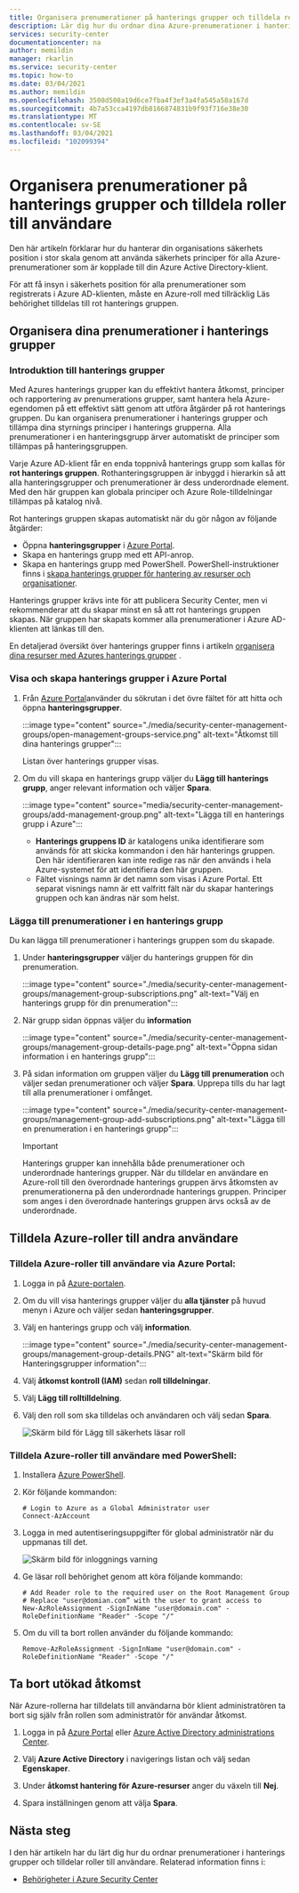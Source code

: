 ```yaml
---
title: Organisera prenumerationer på hanterings grupper och tilldela roller till användare för Azure Security Center
description: Lär dig hur du ordnar dina Azure-prenumerationer i hanterings grupper i Azure Security Center och tilldelar roller till användare i din organisation
services: security-center
documentationcenter: na
author: memildin
manager: rkarlin
ms.service: security-center
ms.topic: how-to
ms.date: 03/04/2021
ms.author: memildin
ms.openlocfilehash: 3508d508a19d6ce7fba4f3ef3a4fa545a58a167d
ms.sourcegitcommit: 4b7a53cca4197db8166874831b9f93f716e38e30
ms.translationtype: MT
ms.contentlocale: sv-SE
ms.lasthandoff: 03/04/2021
ms.locfileid: "102099394"
---
```

# <a name="organize-subscriptions-into-management-groups-and-assign-roles-to-users"></a>Organisera prenumerationer på hanterings grupper och tilldela roller till användare

Den här artikeln förklarar hur du hanterar din organisations säkerhets position i stor skala genom att använda säkerhets principer för alla Azure-prenumerationer som är kopplade till din Azure Active Directory-klient.

För att få insyn i säkerhets position för alla prenumerationer som registrerats i Azure AD-klienten, måste en Azure-roll med tillräcklig Läs behörighet tilldelas till rot hanterings gruppen.


## <a name="organize-your-subscriptions-into-management-groups"></a>Organisera dina prenumerationer i hanterings grupper

### <a name="introduction-to-management-groups"></a>Introduktion till hanterings grupper

Med Azures hanterings grupper kan du effektivt hantera åtkomst, principer och rapportering av prenumerations grupper, samt hantera hela Azure-egendomen på ett effektivt sätt genom att utföra åtgärder på rot hanterings gruppen. Du kan organisera prenumerationer i hanterings grupper och tillämpa dina styrnings principer i hanterings grupperna. Alla prenumerationer i en hanteringsgrupp ärver automatiskt de principer som tillämpas på hanteringsgruppen. 

Varje Azure AD-klient får en enda toppnivå hanterings grupp som kallas för **rot hanterings gruppen**. Rothanteringsgruppen är inbyggd i hierarkin så att alla hanteringsgrupper och prenumerationer är dess underordnade element. Med den här gruppen kan globala principer och Azure Role-tilldelningar tillämpas på katalog nivå. 

Rot hanterings gruppen skapas automatiskt när du gör någon av följande åtgärder: 
- Öppna **hanteringsgrupper** i [Azure Portal](https://portal.azure.com).
- Skapa en hanterings grupp med ett API-anrop.
- Skapa en hanterings grupp med PowerShell. PowerShell-instruktioner finns i [skapa hanterings grupper för hantering av resurser och organisationer](../governance/management-groups/create-management-group-portal.md).

Hanterings grupper krävs inte för att publicera Security Center, men vi rekommenderar att du skapar minst en så att rot hanterings gruppen skapas. När gruppen har skapats kommer alla prenumerationer i Azure AD-klienten att länkas till den. 


En detaljerad översikt över hanterings grupper finns i artikeln [organisera dina resurser med Azures hanterings grupper](../governance/management-groups/overview.md) .

### <a name="view-and-create-management-groups-in-the-azure-portal"></a>Visa och skapa hanterings grupper i Azure Portal

1. Från [Azure Portal](https://portal.azure.com)använder du sökrutan i det övre fältet för att hitta och öppna **hanteringsgrupper**.

    :::image type="content" source="./media/security-center-management-groups/open-management-groups-service.png" alt-text="Åtkomst till dina hanterings grupper":::

    Listan över hanterings grupper visas.

1. Om du vill skapa en hanterings grupp väljer du **Lägg till hanterings grupp**, anger relevant information och väljer **Spara**.

    :::image type="content" source="media/security-center-management-groups/add-management-group.png" alt-text="Lägga till en hanterings grupp i Azure":::

    - **Hanterings gruppens ID** är katalogens unika identifierare som används för att skicka kommandon i den här hanterings gruppen. Den här identifieraren kan inte redige ras när den används i hela Azure-systemet för att identifiera den här gruppen. 
    - Fältet visnings namn är det namn som visas i Azure Portal. Ett separat visnings namn är ett valfritt fält när du skapar hanterings gruppen och kan ändras när som helst.  


### <a name="add-subscriptions-to-a-management-group"></a>Lägga till prenumerationer i en hanterings grupp
Du kan lägga till prenumerationer i hanterings gruppen som du skapade.

1. Under **hanteringsgrupper** väljer du hanterings gruppen för din prenumeration.

    :::image type="content" source="./media/security-center-management-groups/management-group-subscriptions.png" alt-text="Välj en hanterings grupp för din prenumeration":::

1. När grupp sidan öppnas väljer du **information**

    :::image type="content" source="./media/security-center-management-groups/management-group-details-page.png" alt-text="Öppna sidan information i en hanterings grupp":::

1. På sidan information om gruppen väljer du **Lägg till prenumeration** och väljer sedan prenumerationer och väljer **Spara**. Upprepa tills du har lagt till alla prenumerationer i omfånget.

    :::image type="content" source="./media/security-center-management-groups/management-group-add-subscriptions.png" alt-text="Lägga till en prenumeration i en hanterings grupp":::
   > [!IMPORTANT]
   > Hanterings grupper kan innehålla både prenumerationer och underordnade hanterings grupper. När du tilldelar en användare en Azure-roll till den överordnade hanterings gruppen ärvs åtkomsten av prenumerationerna på den underordnade hanterings gruppen. Principer som anges i den överordnade hanterings gruppen ärvs också av de underordnade. 



## <a name="assign-azure-roles-to-other-users"></a>Tilldela Azure-roller till andra användare

### <a name="assign-azure-roles-to-users-through-the-azure-portal"></a>Tilldela Azure-roller till användare via Azure Portal: 
1. Logga in på [Azure-portalen](https://portal.azure.com). 
1. Om du vill visa hanterings grupper väljer du **alla tjänster** på huvud menyn i Azure och väljer sedan **hanteringsgrupper**.
1.  Välj en hanterings grupp och välj **information**.

    :::image type="content" source="./media/security-center-management-groups/management-group-details.PNG" alt-text="Skärm bild för Hanteringsgrupper information":::

1. Välj **åtkomst kontroll (IAM)** sedan **roll tilldelningar**.
1. Välj **Lägg till rolltilldelning**.
1. Välj den roll som ska tilldelas och användaren och välj sedan **Spara**.  
   
   ![Skärm bild för Lägg till säkerhets läsar roll](./media/security-center-management-groups/asc-security-reader.png)

### <a name="assign-azure-roles-to-users-with-powershell"></a>Tilldela Azure-roller till användare med PowerShell: 
1. Installera [Azure PowerShell](/powershell/azure/install-az-ps).
2. Kör följande kommandon: 

    ```azurepowershell
    # Login to Azure as a Global Administrator user
    Connect-AzAccount
    ```

3. Logga in med autentiseringsuppgifter för global administratör när du uppmanas till det. 

    ![Skärm bild för inloggnings varning](./media/security-center-management-groups/azurerm-sign-in.PNG)

4. Ge läsar roll behörighet genom att köra följande kommando:

    ```azurepowershell
    # Add Reader role to the required user on the Root Management Group
    # Replace "user@domian.com” with the user to grant access to
    New-AzRoleAssignment -SignInName "user@domain.com" -RoleDefinitionName "Reader" -Scope "/"
    ```
5. Om du vill ta bort rollen använder du följande kommando: 

    ```azurepowershell
    Remove-AzRoleAssignment -SignInName "user@domain.com" -RoleDefinitionName "Reader" -Scope "/" 
    ```

## <a name="remove-elevated-access"></a>Ta bort utökad åtkomst 

När Azure-rollerna har tilldelats till användarna bör klient administratören ta bort sig själv från rollen som administratör för användar åtkomst.

1. Logga in på [Azure Portal](https://portal.azure.com) eller [Azure Active Directory administrations Center](https://aad.portal.azure.com).

2. Välj **Azure Active Directory** i navigerings listan och välj sedan **Egenskaper**.

3. Under **åtkomst hantering för Azure-resurser** anger du växeln till **Nej**.

4. Spara inställningen genom att välja **Spara**.



## <a name="next-steps"></a>Nästa steg
I den här artikeln har du lärt dig hur du ordnar prenumerationer i hanterings grupper och tilldelar roller till användare. Relaterad information finns i:

- [Behörigheter i Azure Security Center](security-center-permissions.md)